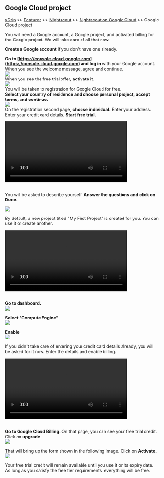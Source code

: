 ## Google Cloud project  
[xDrip](../../README.md) >> [Features](../Features_page) >> [Nightscout](../Nightscout_page) >> [Nightscout on Google Cloud](./GoogleCloud) >> Google Cloud project  
  
You will need a Google account, a Google project, and activated billing for the Google project.  We will take care of all that now.  
  
**Create a Google account** if you don't have one already.  
  
**Go to  [https://console.cloud.google.com](https://console.cloud.google.com) and log in** with your Google account.  
When you see the welcome message, agree and continue.  
![](./images/GC_Welcome.png)  
When you see the free trial offer, **activate it.**  
![](./images/FreeTrial.png)  
You will be taken to registration for Google Cloud for free.  
**Select your country of residence and choose personal project, accept terms, and continue.**  
![](./images/Country.png)  
On the registration second page, **choose individual.**  Enter your address.  Enter your credit card details.  **Start free trial.**  
  
<video width="400" controlsList="nodownload" src="./video/GC.mp4" controls>  
</video>  
<br/>  
<br/>  
  
You will be asked to describe yourself.  **Answer the questions and click on Done.**  
  
![](./images/GoogleCloud.png)  
  
By default, a new project titled "My First Project" is created for you.  You can use it or create another.  
  
<video width="400" controlsList="nodownload" src="./video/GC2.mp4" controls>  
</video>  
<br/>  
<br/>  
  
**Go to dashboard.**  
![](./images/Dashboard.png)  
  
**Select "Compute Engine".**  
![](./images/Dash.png)  
  
**Enable.**  
![](./images/Enable.png)  

If you didn't take care of entering your credit card details already, you will be asked for it now.  Enter the details and enable billing.  
  
<video width="400" controlsList="nodownload" src="./video/GC3.mp4" controls>  
</video>  
<br/>  
<br/>   
  
**Go to Google Cloud Billing.**  On that page, you can see your free  trial credit.  Click on **upgrade.**  
![](./images/FreeTrialCredit.png)  
  
That will bring up the form shown in the following image.  Click on **Activate.**  
![](./images/ActivateFullAccountBefore.png)  
  
Your free trial credit will remain available until you use it or its expiry date.  
As long as you satisfy the free tier requirements, everything will be free.  
  
